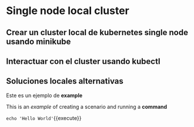 # Single node local cluster

## Crear un cluster local de kubernetes single node usando minikube

## Interactuar con el cluster usando kubectl

## Soluciones locales alternativas

Este es un ejemplo de __example__

This is an _example_ of creating a scenario and running a **command**

`echo 'Hello World'`{{execute}}
